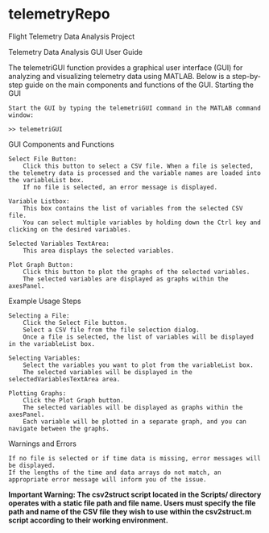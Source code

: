 # telemetryRepo
Flight Telemetry Data Analysis Project

Telemetry Data Analysis GUI User Guide

The telemetriGUI function provides a graphical user interface (GUI) for analyzing and visualizing telemetry data using MATLAB. Below is a step-by-step guide on the main components and functions of the GUI.
Starting the GUI

    Start the GUI by typing the telemetriGUI command in the MATLAB command window:

    >> telemetriGUI

GUI Components and Functions

    Select File Button:
        Click this button to select a CSV file. When a file is selected, the telemetry data is processed and the variable names are loaded into the variableList box.
        If no file is selected, an error message is displayed.

    Variable Listbox:
        This box contains the list of variables from the selected CSV file.
        You can select multiple variables by holding down the Ctrl key and clicking on the desired variables.

    Selected Variables TextArea:
        This area displays the selected variables.

    Plot Graph Button:
        Click this button to plot the graphs of the selected variables.
        The selected variables are displayed as graphs within the axesPanel.

Example Usage Steps

    Selecting a File:
        Click the Select File button.
        Select a CSV file from the file selection dialog.
        Once a file is selected, the list of variables will be displayed in the variableList box.

    Selecting Variables:
        Select the variables you want to plot from the variableList box.
        The selected variables will be displayed in the selectedVariablesTextArea area.

    Plotting Graphs:
        Click the Plot Graph button.
        The selected variables will be displayed as graphs within the axesPanel.
        Each variable will be plotted in a separate graph, and you can navigate between the graphs.

Warnings and Errors

    If no file is selected or if time data is missing, error messages will be displayed.
    If the lengths of the time and data arrays do not match, an appropriate error message will inform you of the issue.


**Important Warning: The csv2struct script located in the Scripts/ directory operates with a static file path and file name. Users must specify the file path and name of the CSV file they wish to use within the csv2struct.m script according to their working environment.**